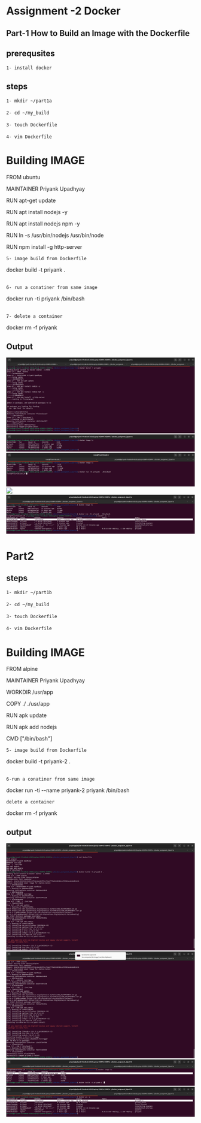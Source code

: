 # Assignment -2 Docker 

## Part-1 How to Build an Image with the Dockerfile

## prerequsites 

```
1- install docker 

```

## steps 

```
1- mkdir ~/part1a

2- cd ~/my_build

3- touch Dockerfile
 
4- vim Dockerfile

```
# Building IMAGE

FROM  ubuntu

MAINTAINER Priyank Upadhyay

RUN apt-get update

RUN apt install nodejs -y

RUN apt install nodejs npm -y

RUN ln -s /usr/bin/nodejs /usr/bin/node

RUN npm install -g http-server

```
5- image build from Dockerfile 

```
docker build -t priyank .

```

6- run a conatiner from same image 

```

docker run -ti priyank   /bin/bash

```

7- delete a container 

```

docker rm -f priyank


## Output

<img src=./snaps/1.png>


<img src=./snaps/2.png>

<img src=./snaps/3.png>

<img src=./snaps/4.png>

<img src=./snaps/5.png>

# Part2

## steps 

```
1- mkdir ~/part1b

2- cd ~/my_build

3- touch Dockerfile
 
4- vim Dockerfile

```
# Building IMAGE

FROM alpine

MAINTAINER Priyank Upadhyay

WORKDIR /usr/app

COPY ./ ./usr/app

RUN apk update

RUN apk add nodejs

CMD ["/bin/bash"]


```
5- image build from Dockerfile 

```
docker build -t priyank-2 .

```

6-run a conatiner from same image 

```

docker run -ti --name priyank-2 priyank   /bin/bash

```
delete a container 

```
docker rm -f priyank



## output

<img src=./snaps/6.png>

<img src=./snaps/7.png>

<img src=./snaps/8.png>

<img src=./snaps/9.png>




